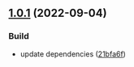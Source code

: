 ## [1.0.1](https://github.com/MrSquaare/fiesta/compare/@common/graphql@1.0.0...@common/graphql@1.0.1) (2022-09-04)


### Build

* update dependencies ([21bfa6f](https://github.com/MrSquaare/fiesta/commit/21bfa6f59fe7fec5a863b8c7340403d64f3ba886))
